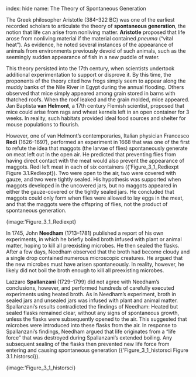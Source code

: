index: hide
name: The Theory of Spontaneous Generation

The Greek philosopher Aristotle (384–322 BC) was one of the earliest recorded scholars to articulate the theory of  **spontaneous generation**, the notion that life can arise from nonliving matter.  **Aristotle** proposed that life arose from nonliving material if the material contained  *pneuma* (“vital heat”). As evidence, he noted several instances of the appearance of animals from environments previously devoid of such animals, such as the seemingly sudden appearance of fish in a new puddle of water.

This theory persisted into the 17th century, when scientists undertook additional experimentation to support or disprove it. By this time, the proponents of the theory cited how frogs simply seem to appear along the muddy banks of the Nile River in Egypt during the annual flooding. Others observed that mice simply appeared among grain stored in barns with thatched roofs. When the roof leaked and the grain molded, mice appeared. Jan Baptista  **van Helmont**, a 17th century Flemish scientist, proposed that mice could arise from rags and wheat kernels left in an open container for 3 weeks. In reality, such habitats provided ideal food sources and shelter for mouse populations to flourish.

However, one of van Helmont’s contemporaries, Italian physician Francesco  **Redi** (1626–1697), performed an experiment in 1668 that was one of the first to refute the idea that maggots (the larvae of flies) spontaneously generate on meat left out in the open air. He predicted that preventing flies from having direct contact with the meat would also prevent the appearance of maggots. Redi left meat in each of six containers ({'Figure_3_1_Rediexpt Figure 3.1.Rediexpt}). Two were open to the air, two were covered with gauze, and two were tightly sealed. His hypothesis was supported when maggots developed in the uncovered jars, but no maggots appeared in either the gauze-covered or the tightly sealed jars. He concluded that maggots could only form when flies were allowed to lay eggs in the meat, and that the maggots were the offspring of flies, not the product of spontaneous generation.


{image:'Figure_3_1_Rediexpt}
        

In 1745, John  **Needham** (1713–1781) published a report of his own experiments, in which he briefly boiled broth infused with plant or animal matter, hoping to kill all preexisting microbes. He then sealed the flasks. After a few days, Needham observed that the broth had become cloudy and a single drop contained numerous microscopic creatures. He argued that the new microbes must have arisen spontaneously. In reality, however, he likely did not boil the broth enough to kill all preexisting microbes.

Lazzaro  **Spallanzani** (1729–1799) did not agree with Needham’s conclusions, however, and performed hundreds of carefully executed experiments using heated broth. As in Needham’s experiment, broth in sealed jars and unsealed jars was infused with plant and animal matter. Spallanzani’s results contradicted the findings of Needham: Heated but sealed flasks remained clear, without any signs of spontaneous growth, unless the flasks were subsequently opened to the air. This suggested that microbes were introduced into these flasks from the air. In response to Spallanzani’s findings, Needham argued that life originates from a “life force” that was destroyed during Spallanzani’s extended boiling. Any subsequent sealing of the flasks then prevented new life force from entering and causing spontaneous generation ({'Figure_3_1_historsci Figure 3.1.historsci}).


{image:'Figure_3_1_historsci}
        
